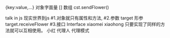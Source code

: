 {key:value,...} 对象字面量
[] 数组
cst.sendFlower()

talk in js
现实世界到js
#1.对象就只有属性和方法,
#2.参数 target 形参
target.receiveFlower
#3.接口 Interface
xiaomei xiaohong 只要实现了同样的方法就可以互相使用。
小红 代理人 代理模式